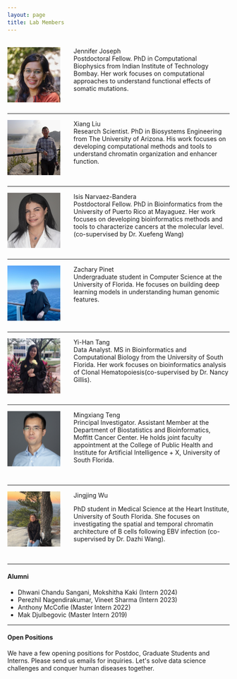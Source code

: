```yaml
---
layout: page
title: Lab Members
---
```



<br>
<img style="float:left;margin: 0 30px 0 0;width:120px;height:125px;"
src="/assets/themes/twitter/bootstrap/img/jenniferjoseph.jpg"> 
Jennifer Joseph<br>
Postdoctoral Fellow. PhD in Computational Biophysics from Indian
Institute of Technology Bombay. Her work focuses on computational
approaches to understand functional effects of somatic mutations.<br><br><br>

---

<img style="float:left;margin: 0 30px 0 0;width:120px;height:125px;"
src="/assets/themes/twitter/bootstrap/img/xiangliu.jpg">
Xiang Liu<br>
Research Scientist. PhD in Biosystems Engineering from The University of
Arizona. His work focuses on developing computational methods and
tools to understand chromatin organization and enhancer function.<br><br><br>

---

<img style="float:left;margin: 0 30px 0 0;width:120px;height:125px;"
src="/assets/themes/twitter/bootstrap/img/isisnarvaezbandera.jpg">
Isis Narvaez-Bandera<br>
Postdoctoral Fellow. PhD in Bioinformatics from the University of
Puerto Rico at Mayaguez. Her work focuses on developing bioinformatics
methods and tools to characterize cancers at the molecular
level. (co-supervised by Dr. Xuefeng Wang)<br><br><br>

---

<img style="float:left;margin: 0 30px 0 0;width:120px;height:125px;"
src="/assets/themes/twitter/bootstrap/img/zachpinet.jpg">
Zachary Pinet <br>
Undergraduate student in Computer Science at the University of
Florida. He focuses on building deep learning models in
understanding human genomic features.<br><br><br><br>

---

<img style="float:left;margin: 0 30px 0 0;width:120px;height:125px;"
src="/assets/themes/twitter/bootstrap/img/yihantang.jpg"> 
Yi-Han Tang <br>
Data Analyst. MS in Bioinformatics and Computational Biology from the
University of South Florida. Her work focuses on bioinformatics
analysis of  Clonal Hematopoiesis(co-supervised by Dr. Nancy Gillis).<br><br><br>

---

<img style="float:left;margin: 0 30px 0 0;width:120px;height:125px;"
src="/assets/themes/twitter/bootstrap/img/mt.jpg"> 
Mingxiang Teng <br>
Principal Investigator. Assistant Member at the Department of
Biostatistics and Bioinformatics, Moffitt Cancer Center. He holds
joint faculty appointment at the College of Public Health and
Institute for Artificial Intelligence + X, University of South Florida.<br><br><br>

---

<img style="float:left;margin: 0 30px 0 0;width:120px;height:125px;"
src="/assets/themes/twitter/bootstrap/img/jingjingwu.jpg"> 
Jingjing Wu <br>

PhD student in Medical Science at the Heart Institute, University of
South Florida. She focuses on investigating the spatial and temporal chromatin
architecture of B cells following EBV infection (co-supervised by
Dr. Dazhi Wang). <br><br><br>

---

#### Alumni

- Dhwani Chandu Sangani, Mokshitha Kaki (Intern 2024)
- Perezhil Nagendirakumar, Vineet Sharma (Intern 2023)
- Anthony McCofie (Master Intern 2022)
- Mak Djulbegovic (Master Intern 2019)

---

#### Open Positions

We have a few opening positions for Postdoc, Graduate
Students and Interns. Please send us emails for inquiries. Let's
solve data science challenges and conquer human diseases together.
